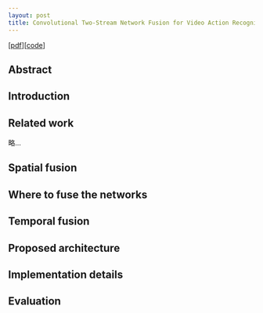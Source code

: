 ```yaml
---
layout: post
title: Convolutional Two-Stream Network Fusion for Video Action Recognition
---
```


[[pdf](https://arxiv.org/pdf/1604.06573.pdf)][[code](https://github.com/feichtenhofer/twostreamfusion)]

## Abstract



## Introduction


## Related work

略...

## Spatial fusion

## Where to fuse the networks


## Temporal fusion


## Proposed architecture


## Implementation details


## Evaluation


